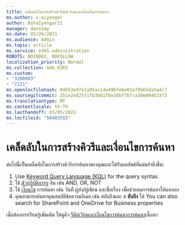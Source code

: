 ```yaml
---
title: เคล็ดลับในการสร้างคิวรีคีย์เวิร์ดและเงื่อนไขการค้นหา
ms.author: v-aiyengar
author: AshaIyengar21
manager: dansimp
ms.date: 02/26/2021
ms.audience: Admin
ms.topic: article
ms.service: o365-administration
ROBOTS: NOINDEX, NOFOLLOW
localization_priority: Normal
ms.collection: Adm_O365
ms.custom:
- "3200003"
- "7221"
ms.openlocfilehash: 8d653e97e1a95ac14e49bfe6e03af0b65da5a4c7
ms.sourcegitcommit: 251e2e82571fb3bb1fbe3dbf7bfca30e004b3373
ms.translationtype: MT
ms.contentlocale: th-TH
ms.lasthandoff: 03/05/2021
ms.locfileid: "50483555"
---
```

# <a name="tips-for-building-keyword-queries-and-search-conditions"></a>เคล็ดลับในการสร้างคิวรีและเงื่อนไขการค้นหา

ต่อไปนี้เป็นเคล็ดลับในการสร้างคิวรีการค้นหาของคุณและได้รับผลลัพธ์ที่แม่นย้ายิ่งขึ้น:

1. Use [Keyword Query Language (KQL)](https://go.microsoft.com/fwlink/?linkid=2101591) for the query syntax.
1. ใช้ [ตัวปฏิบัติการบู](https://go.microsoft.com/fwlink/?linkid=2101592) ลีน เช่น AND, OR, NOT
1. ใช้ [เงื่อนไข](https://go.microsoft.com/fwlink/?linkid=2102410) การค้นหา เช่น วันที่ ผู้ส่ง/ผู้เขียน และชื่อเรื่อง เพื่อช่วยลดการค้นหาให้แคบลง
1. คุณสามารถค้นหาคุณสมบัติข้อความอีเมล เช่น สลับถึงและ ส **ลับถึง** ได้ You can also search for SharePoint and OneDrive for Business properties

เมื่อต้องการเรียนรู้เพิ่มเติม ให้ดูคิว [รีคีย์เวิร์ดและเงื่อนไขการค้นหาการค้นหา](https://go.microsoft.com/fwlink/?linkid=2102411)เนื้อหา
